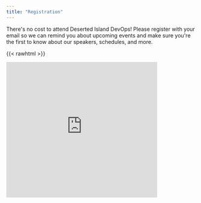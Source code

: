 ```yaml
---
title: "Registration"
---
```


There's no cost to attend Deserted Island DevOps! Please register with your email so we can remind you about upcoming events and make sure you're the first to know about our speakers, schedules, and more.

{{< rawhtml >}}
<div class="is-16by9 is-fullwidth">
<iframe src="https://cdn.forms-content.sg-form.com/c67f5440-9a28-11eb-ae59-def6717cd03d" class="has-ratio" width="401" height="360" frameBorder="0" />
</div>
{{< /rawhtml >}}
